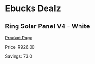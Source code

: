 
# Ebucks Dealz
## Ring Solar Panel V4 - White
[Product Page](https://www.ebucks.com/web/shop/productSelected.do?prodId=1170937879&catId=1170874557)

Price: R926.00

Savings: 73.0


	